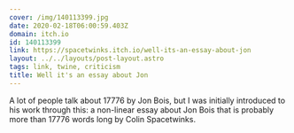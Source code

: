 ```yaml
---
cover: /img/140113399.jpg
date: 2020-02-18T06:00:59.403Z
domain: itch.io
id: 140113399
link: https://spacetwinks.itch.io/well-its-an-essay-about-jon
layout: ../../layouts/post-layout.astro
tags: link, twine, criticism
title: Well it's an essay about Jon
---
```


A lot of people talk about 17776 by Jon Bois, but I was initially introduced to his work through this: a non-linear essay about Jon Bois that is probably more than 17776 words long by Colin Spacetwinks.
